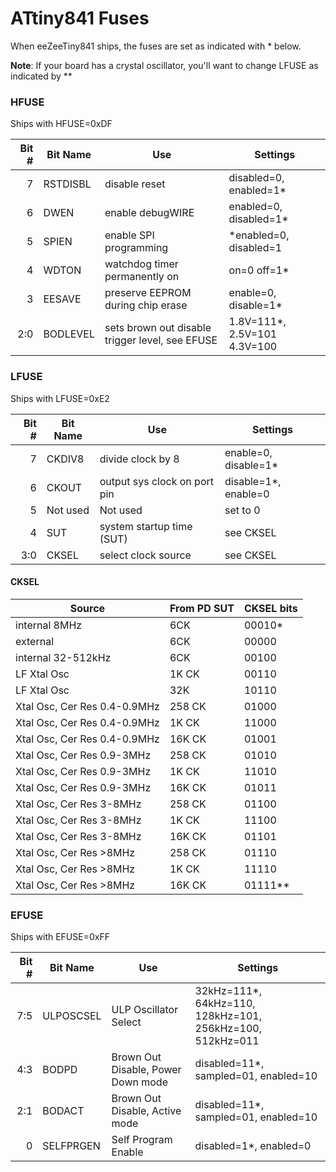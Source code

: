 # ATtiny841 Fuses

When eeZeeTiny841 ships, the fuses are set as indicated with \* below.

**Note**: If your board has a crystal oscillator, you'll want to change LFUSE as indicated by \*\*

### HFUSE
Ships with HFUSE=0xDF

| Bit # | Bit Name | Use | Settings |
|------:|----------|-----|----------|
| 7 | RSTDISBL | disable reset | disabled=0, enabled=1* |
| 6 | DWEN | enable debugWIRE | enabled=0, disabled=1* |
| 5 | SPIEN | enable SPI programming | *enabled=0, disabled=1 |
| 4 | WDTON | watchdog timer permanently on | on=0 off=1* |
| 3 | EESAVE | preserve EEPROM during chip erase | enable=0, disable=1* |
| 2:0 | BODLEVEL | sets brown out disable trigger level, see EFUSE | 1.8V=111*, 2.5V=101 4.3V=100 |

### LFUSE
Ships with LFUSE=0xE2

| Bit # | Bit Name | Use | Settings |
|------:|----------|-----|----------|
| 7 | CKDIV8 | divide clock by 8 | enable=0, disable=1* |
| 6 | CKOUT | output sys clock on port pin | disable=1*, enable=0 |
| 5 | Not used | Not used | set to 0 |
| 4 | SUT | system startup time (SUT) | see CKSEL |
| 3:0 | CKSEL | select clock source| see CKSEL |

#### CKSEL
| Source | From PD SUT | CKSEL bits |
|--------|-------------|------------|
| internal 8MHz | 6CK | 00010* |
| external | 6CK | 00000 |
| internal 32-512kHz | 6CK | 00100 |
| LF Xtal Osc | 1K CK | 00110 |
| LF Xtal Osc | 32K | 10110 |
| Xtal Osc, Cer Res 0.4-0.9MHz | 258 CK | 01000 |
| Xtal Osc, Cer Res 0.4-0.9MHz | 1K CK | 11000 |
| Xtal Osc, Cer Res 0.4-0.9MHz | 16K CK | 01001 |
| Xtal Osc, Cer Res 0.9-3MHz | 258 CK | 01010 |
| Xtal Osc, Cer Res 0.9-3MHz | 1K CK | 11010 |
| Xtal Osc, Cer Res 0.9-3MHz | 16K CK | 01011 |
| Xtal Osc, Cer Res 3-8MHz | 258 CK | 01100 |
| Xtal Osc, Cer Res 3-8MHz | 1K CK | 11100 |
| Xtal Osc, Cer Res 3-8MHz | 16K CK | 01101 |
| Xtal Osc, Cer Res >8MHz | 258 CK | 01110 |
| Xtal Osc, Cer Res >8MHz | 1K CK | 11110 |
| Xtal Osc, Cer Res >8MHz | 16K CK | 01111** |

### EFUSE
Ships with EFUSE=0xFF

| Bit # | Bit Name | Use | Settings |
|------:|----------|-----|----------|
|	7:5 | ULPOSCSEL | ULP Oscillator Select | 32kHz=111*, 64kHz=110, 128kHz=101, 256kHz=100, 512kHz=011 |
| 4:3 | BODPD | Brown Out Disable, Power Down mode | disabled=11*, sampled=01, enabled=10 |
| 2:1 | BODACT | Brown Out Disable, Active mode | disabled=11*, sampled=01, enabled=10 |
| 0 | SELFPRGEN | Self Program Enable | disabled=1*, enabled=0 |
